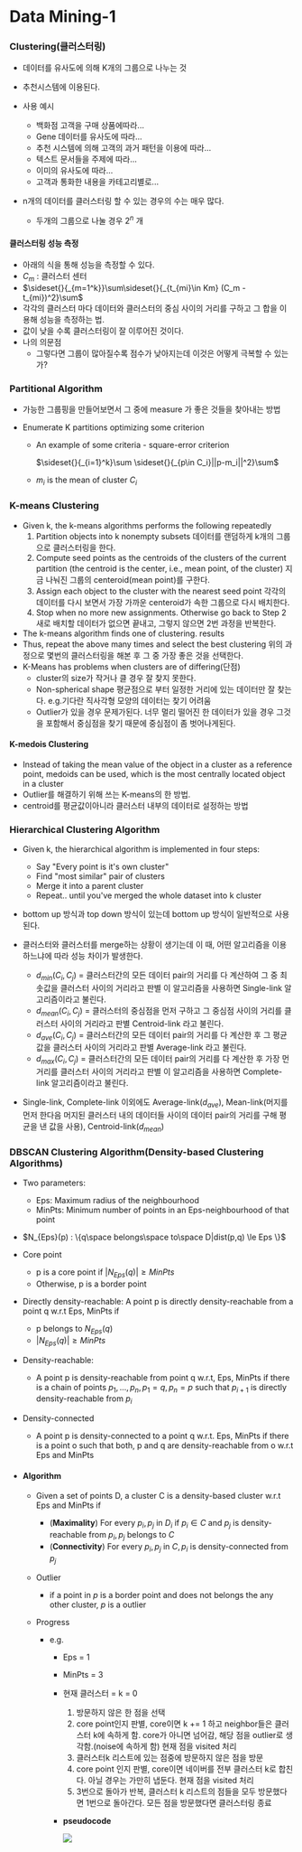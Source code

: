 # Data Mining-1

### Clustering(클러스터링)

- 데이터를 유사도에 의해 K개의 그룹으로 나누는 것

- 추천시스템에 이용된다.
- 사용 예시
  - 백화점 고객을 구매 상품에따라...
  - Gene 데이터를 유사도에 따라...
  - 추천 시스템에 의해 고객의 과거 패턴을 이용에 따라...
  - 텍스트 문서들을 주제에 따라...
  - 이미의 유사도에 따라...
  - 고객과 통화한 내용을 카테고리별로...
- n개의 데이터를 클러스터링 할 수 있는 경우의 수는 매우 많다.
  - 두개의 그룹으로 나눌 경우 $2^n$ 개



#### 클러스터링 성능 측정

- 아래의 식을 통해 성능을 측정할 수 있다.
- $C_m$ : 클러스터 센터
- $\sideset{}{_{m=1^k}}\sum\sideset{}{_{t_{mi}\in Km} (C_m - t_{mi})^2}\sum$
- 각각의 클러스터 마다 데이터와 클러스터의 중심 사이의 거리를 구하고 그 합을 이용해 성능을 측정하는 법.
- 값이 낮을 수록 클러스터링이 잘 이루어진 것이다.
- 나의 의문점
  - 그렇다면 그룹이 많아질수록 점수가 낮아지는데 이것은 어떻게 극복할 수 있는가?



### Partitional Algorithm

- 가능한 그룹핑을 만들어보면서 그 중에 measure 가 좋은 것들을 찾아내는 방법

- Enumerate K partitions optimizing some criterion

  - An example of some criteria - square-error criterion

    $\sideset{}{_{i=1}^k}\sum \sideset{}{_{p\in C_i}||p-m_i||^2}\sum$

  - $m_i$ is the mean of cluster $C_i$



### K-means Clustering

- Given k, the k-means algorithms performs the following repeatedly
  1. Partition objects into k nonempty subsets
     데이터를 랜덤하게 k개의 그룹으로 클러스터링을 한다.
  2. Compute seed points as the centroids of the clusters of the current partition (the centroid is the center, i.e., mean point, of the cluster)
     지금 나눠진 그룹의 centeroid(mean point)를 구한다. 
  3. Assign each object to the cluster with the nearest seed point
     각각의 데이터를 다시 보면서 가장 가까운 centeroid가 속한 그룹으로 다시 배치한다.
  4. Stop when no more new assignments. Otherwise go back to Step 2
     새로 배치할 데이터가 없으면 끝내고, 그렇지 않으면 2번 과정을 반복한다.
- The k-means algorithm finds one of clustering. results
- Thus, repeat the above many times and select the best clustering
  위의 과정으로 몇번의 클러스터링을 해본 후 그 중 가장 좋은 것을 선택한다.
- K-Means has problems when clusters are of differing(단점)
  - cluster의 size가 작거나 클 경우 잘 찾지 못한다.
  - Non-spherical shape
    평균점으로 부터 일정한 거리에 있는 데이터만 잘 찾는다. e.g.기다란 직사각형 모양의 데이터는 찾기 어려움
  - Outlier가 있을 경우 문제가된다. 너무 멀리 떨어진 한 데이터가 있을 경우 그것을 포함해서 중심점을 찾기 때문에 중심점이 좀 벗어나게된다.



#### K-medois Clustering

- Instead of taking the mean value of the object in a cluster as a reference point, medoids can be used, which is the most centrally located object in a cluster
- Outlier를 해결하기 위해 쓰는 K-means의 한 방법.
- centroid를 평균값이아니라 클러스터 내부의 데이터로 설정하는 방법



### Hierarchical Clustering Algorithm

- Given k, the hierarchical algorithm is implemented in four steps:

  - Say "Every point is it's own cluster"
  - Find "most similar" pair of clusters
  - Merge it into a parent cluster
  - Repeat.. until you've merged the whole dataset into k cluster

- bottom up 방식과 top down 방식이 있는데 bottom up 방식이 일반적으로 사용된다.

- 클러스터와 클러스터를 merge하는 상황이 생기는데 이 때, 어떤 알고리즘을 이용하느냐에 따라 성능 차이가 발생한다.

  - $d_{min}(C_i,C_j)$ = 클러스터간의 모든 데이터 pair의 거리를 다 계산하여 그 중 최솟값을 클러스터 사이의 거리라고 판별
    이 알고리즘을 사용하면 Single-link 알고리즘이라고 불린다.
  - $d_{mean}(C_i,C_j)$ = 클러스터의 중심점을 먼저 구하고 그 중심점 사이의 거리를 클러스터 사이의 거리라고 판별
    Centroid-link 라고 불린다.
  - $d_{ave}(C_i,C_j)$ = 클러스터간의 모든 데이터 pair의 거리를 다 계산한 후 그 평균값을 클러스터 사이의 거리라고 판별
    Average-link 라고 불린다.
  - $d_{max}(C_i,C_j)$ = 클러스터간의 모든 데이터 pair의 거리를 다 계산한 후 가장 먼 거리를 클러스터 사이의 거리라고 판별
    이 알고리즘을 사용하면 Complete-link 알고리즘이라고 불린다.

- Single-link, Complete-link 이외에도 Average-link($d_{ave}$), Mean-link(머지를 먼저 한다음 머지된 클러스터 내의 데이터들 사이의 데이터 pair의 거리를 구해 평균을 낸 값을 사용), Centroid-link($d_{mean}$)

  

### DBSCAN Clustering Algorithm(Density-based Clustering Algorithms)

- Two parameters:

  - Eps: Maximum radius of the neighbourhood
  - MinPts: Minimum number of points in an Eps-neighbourhood of that point

- $N_{Eps}(p) : \{q\space belongs\space to\space D|dist(p,q) \le Eps \}$

- Core point

  - p is a core point if $|N_{Eps}(q)| \ge MinPts$
  - Otherwise, p is a border point

- Directly density-reachable: A point p is directly density-reachable from a point q w.r.t Eps, MinPts if

  - p belongs to $N_{Eps}(q)$
  - $|N_{Eps}(q)| \ge MinPts$

- Density-reachable:

  - A point p is density-reachable from point q w.r.t, Eps, MinPts if there is a chain of points
    $p_1,...,p_n, p_1=q, p_n=p$ such that $p_{i+1}$ is directly density-reachable from $p_i$

- Density-connected

  - A point p is density-connected to a point q w.r.t. Eps, MinPts if there is a point o such that both, p and q are density-reachable from o w.r.t Eps and MinPts

- #### Algorithm

  - Given a set of points D, a cluster C is a density-based cluster w.r.t Eps and MinPts if

    - (**Maximality**) For every $p_i, p_j$ in $D_i$ if $p_i \in C$ and $p_j$ is density-reachable from $p_i,p_j$ belongs to $C$
    - (**Connectivity**) For every $p_i,p_j$ in $C, p_i$ is density-connected from $p_j$

  - Outlier

    - if a point in $p$ is a border point and does not belongs the any other cluster, $p$ is a outlier

  - Progress

    - e.g.

      - Eps = 1

      - MinPts = 3

      - 현재 클러스터 = k = 0

        1. 방문하지 않은 한 점을 선택
        2. core point인지 판별, core이면  k += 1 하고
           neighbor들은 클러스터 k에 속하게 함.
           core가 아니면 넘어감, 해당 점을 outlier로 생각함.(noise에 속하게 함)
           현재 점을 visited 처리
        3. 클러스터k 리스트에 있는 점중에 방문하지 않은 점을 방문
        4. core point 인지 판별, core이면 네이버를 전부 클러스터 k로 합친다.
           아닐 경우는 가만히 냅둔다.
           현재 점을 visited 처리
        5. 3번으로 돌아가 반복, 
           클러스터 k 리스트의 점들을 모두 방문했다면 1번으로 돌아간다.
           모든 점을 방문했다면 클러스터링 종료

      - **pseudocode**

        ![](https://t1.daumcdn.net/cfile/tistory/99F0D33D5B9D146E14?download)

        

